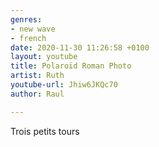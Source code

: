 ```yaml
---
genres:
- new wave
- french
date: 2020-11-30 11:26:58 +0100
layout: youtube
title: Polaroïd Roman Photo
artist: Ruth
youtube-url: Jhiw6JKQc70
author: Raul

---
```

Trois petits tours